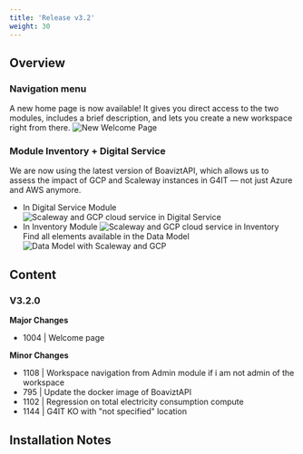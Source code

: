 ```yaml
---
title: 'Release v3.2'
weight: 30
---
```


## Overview

### Navigation menu
A new home page is now available! It gives you direct access to the two modules, includes a brief description, and lets you create a new workspace right from there.
 ![New Welcome Page](../images/release_v3_2_G4IT_WelcomeOverview.png)

### Module Inventory + Digital Service
We are now using the latest version of BoaviztAPI, which allows us to assess the impact of GCP and Scaleway instances in G4IT — not just Azure and AWS anymore.

- In Digital Service Module
  ![Scaleway and GCP cloud service in Digital Service](../images/release_v3_2_G4IT_DS_Scaleway_GCP.png)
- In Inventory Module
  ![Scaleway and GCP cloud service in Inventory](../images/release_v3_2_G4IT_IS_Scaleway_GCP.png)
Find all elements available in the Data Model
  ![Data Model with Scaleway and GCP](../images/release_v3_2_G4IT_DataModel_Scaleway_GCP.png)

## Content

### V3.2.0
**Major Changes**
- 1004 | Welcome page

**Minor Changes**
- 1108 | Workspace navigation from Admin module if i am not admin of the workspace
- 795 | Update the docker image of BoaviztAPI
- 1102 | Regression on total electricity consumption compute
- 1144 | G4IT KO with "not specified" location

## Installation Notes

